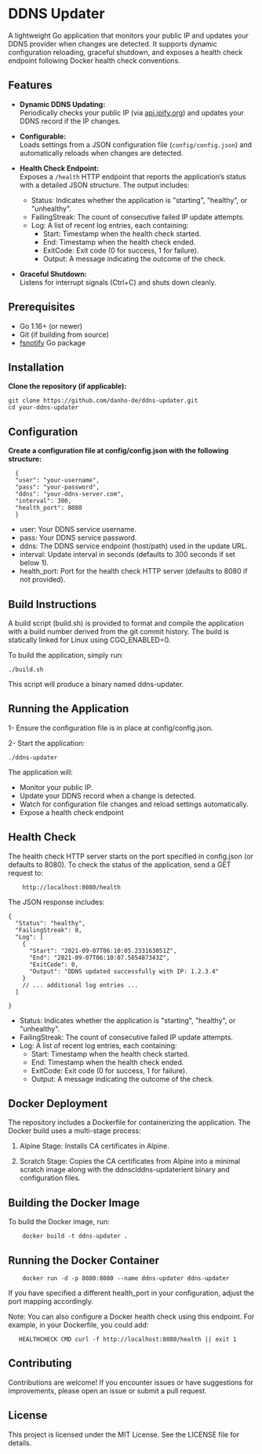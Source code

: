 # DDNS Updater

A lightweight Go application that monitors your public IP and updates your DDNS provider when changes are detected. It supports dynamic configuration reloading, graceful shutdown, and exposes a health check endpoint following Docker health check conventions.

## Features

- **Dynamic DDNS Updating:**  
  Periodically checks your public IP (via [api.ipify.org](https://api.ipify.org)) and updates your DDNS record if the IP changes.

- **Configurable:**  
  Loads settings from a JSON configuration file (`config/config.json`) and automatically reloads when changes are detected.

- **Health Check Endpoint:**  
  Exposes a `/health` HTTP endpoint that reports the application’s status with a detailed JSON structure. The output includes:

  - Status: Indicates whether the application is "starting", "healthy", or "unhealthy".
  - FailingStreak: The count of consecutive failed IP update attempts.
  - Log: A list of recent log entries, each containing:
    - Start: Timestamp when the health check started.
    - End: Timestamp when the health check ended.
    - ExitCode: Exit code (0 for success, 1 for failure).
    - Output: A message indicating the outcome of the check.




- **Graceful Shutdown:**  
  Listens for interrupt signals (Ctrl+C) and shuts down cleanly.

## Prerequisites

- Go 1.16+ (or newer)
- Git (if building from source)
- [fsnotify](https://github.com/fsnotify/fsnotify) Go package

## Installation

**Clone the repository (if applicable):**

```
git clone https://github.com/danho-de/ddns-updater.git
cd your-ddns-updater
```

## Configuration

**Create a configuration file at config/config.json with the following structure:**

  ```
    {
    "user": "your-username",
    "pass": "your-password",
    "ddns": "your-ddns-server.com",
    "interval": 300,
    "health_port": 8080
    }
  ```

- user: Your DDNS service username.
- pass: Your DDNS service password.
- ddns: The DDNS service endpoint (host/path) used in the update URL.
- interval: Update interval in seconds (defaults to 300 seconds if set below 1).
- health_port: Port for the health check HTTP server (defaults to 8080 if not provided).

## Build Instructions

A build script (build.sh) is provided to format and compile the application with a build number derived from the git commit history. The build is statically linked for Linux using CGO_ENABLED=0.

To build the application, simply run:

```
./build.sh
```

This script will produce a binary named ddns-updater.

## Running the Application

1- Ensure the configuration file is in place at config/config.json.

2- Start the application:

  ```
  ./ddns-updater
  ```


The application will:

- Monitor your public IP.
- Update your DDNS record when a change is detected.
- Watch for configuration file changes and reload settings automatically.
- Expose a health check endpoint

## Health Check

The health check HTTP server starts on the port specified in config.json (or defaults to 8080). To check the status of the application, send a GET request to:

```
    http://localhost:8080/health
```

The JSON response includes:

  ```
  {
    "Status": "healthy",
    "FailingStreak": 0,
    "Log": [
      {
        "Start": "2021-09-07T06:10:05.233163051Z",
        "End": "2021-09-07T06:10:07.585487343Z",
        "ExitCode": 0,
        "Output": "DDNS updated successfully with IP: 1.2.3.4"
      }
      // ... additional log entries ...
    ]
    
  }
  ```


- Status: Indicates whether the application is "starting", "healthy", or "unhealthy".
- FailingStreak: The count of consecutive failed IP update attempts.
- Log: A list of recent log entries, each containing:
  - Start: Timestamp when the health check started.
  - End: Timestamp when the health check ended.
  - ExitCode: Exit code (0 for success, 1 for failure).
  - Output: A message indicating the outcome of the check.


## Docker Deployment

The repository includes a Dockerfile for containerizing the application. The Docker build uses a multi-stage process:

1. Alpine Stage:
   Installs CA certificates in Alpine.

2. Scratch Stage:
   Copies the CA certificates from Alpine into a minimal scratch image along with the ddnsclddns-updaterient binary and configuration files.

## Building the Docker Image

To build the Docker image, run:

```
    docker build -t ddns-updater .
```

## Running the Docker Container

```
    docker run -d -p 8080:8080 --name ddns-updater ddns-updater
```

If you have specified a different health_port in your configuration, adjust the port mapping accordingly.

Note:
You can also configure a Docker health check using this endpoint. For example, in your Dockerfile, you could add:

```
   HEALTHCHECK CMD curl -f http://localhost:8080/health || exit 1
```

## Contributing

Contributions are welcome! If you encounter issues or have suggestions for improvements, please open an issue or submit a pull request.

## License

This project is licensed under the MIT License. See the LICENSE file for details.

